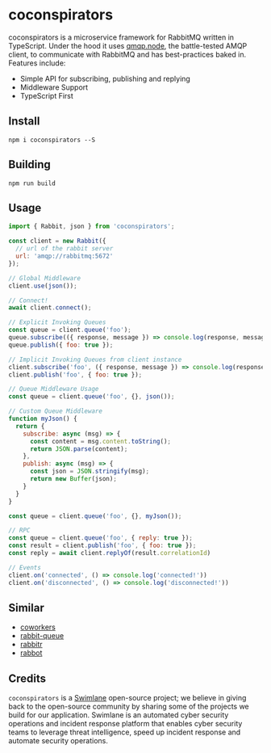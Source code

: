 # coconspirators
coconspirators is a microservice framework for RabbitMQ written in TypeScript. Under the hood it uses 
[qmqp.node](https://github.com/squaremo/amqp.node), the battle-tested AMQP client, to communicate
with RabbitMQ and has best-practices baked in. Features include:

- Simple API for subscribing, publishing and replying
- Middleware Support
- TypeScript First

## Install
`npm i coconspirators --S`

## Building
`npm run build`

## Usage
```javascript
import { Rabbit, json } from 'coconspirators';

const client = new Rabbit({
  // url of the rabbit server
  url: 'amqp://rabbitmq:5672'
});

// Global Middleware
client.use(json());

// Connect!
await client.connect();

// Explicit Invoking Queues
const queue = client.queue('foo');
queue.subscribe(({ response, message }) => console.log(response, message));
queue.publish({ foo: true });

// Implicit Invoking Queues from client instance
client.subscribe('foo', ({ response, message }) => console.log(response, message));
client.publish('foo', { foo: true });

// Queue Middleware Usage
const queue = client.queue('foo', {}, json());

// Custom Queue Middleware
function myJson() {
  return {
    subscribe: async (msg) => {
      const content = msg.content.toString();
      return JSON.parse(content);
    },
    publish: async (msg) => {
      const json = JSON.stringify(msg);
      return new Buffer(json);
    }
  }
}

const queue = client.queue('foo', {}, myJson());

// RPC
const queue = client.queue('foo', { reply: true });
const result = client.publish('foo', { foo: true });
const reply = await client.replyOf(result.correlationId)

// Events
client.on('connected', () => console.log('connected!'))
client.on('disconnected', () => console.log('disconnected!'))
```

## Similar
- [coworkers](https://github.com/tjmehta/coworkers)
- [rabbit-queue](https://github.com/Workable/rabbit-queue/)
- [rabbitr](https://github.com/urbanmassage/node-rabbitr)
- [rabbot](https://github.com/arobson/rabbot)

## Credits
`coconspirators` is a [Swimlane](http://swimlane.com) open-source project; we believe in giving back to the open-source community by sharing some of the projects we build for our application. Swimlane is an automated cyber security operations and incident response platform that enables cyber security teams to leverage threat intelligence, speed up incident response and automate security operations.

